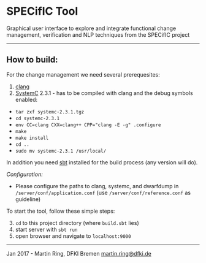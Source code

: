 SPECifIC Tool
====

Graphical user interface to explore and integrate functional change management,
verification and NLP techniques from the SPECifIC project

------------

How to build:
----

For the change management we need several prerequesites:

1. [clang](http://clang.llvm.org/)
2. [SystemC](http://accellera.org/downloads/standards/systemc) 2.3.1 - has to be compiled with clang and the debug symbols enabled:
  * `tar zxf systemc-2.3.1.tgz`
  * `cd systemc-2.3.1`
  * `env CC=clang CXX=clang++ CPP="clang -E -g" .configure`
  * `make`
  * `make install`
  * `cd ..`
  * `sudo mv systemc-2.3.1 /usr/local/`

In addition you need [sbt](http://www.scala-sbt.org/download.html) installed for the build process (any version will do).

*Configuration:*
* Please configure the paths to clang, systemc, and dwarfdump in `/server/conf/application.conf` (use `/server/conf/reference.conf` as guideline)

To start the tool, follow these simple steps:

3. `cd` to this project directory (where `build.sbt` lies)
4. start server with `sbt run`
5. open browser and navigate to `localhost:9000`

------------

Jan 2017 - Martin Ring, DFKI Bremen <martin.ring@dfki.de>